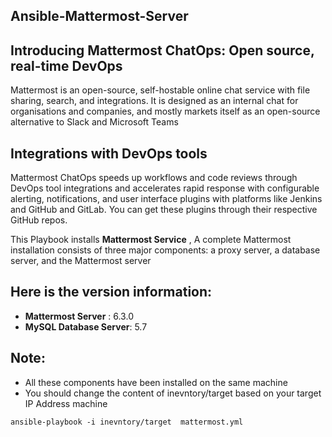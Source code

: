 ## Ansible-Mattermost-Server
## Introducing Mattermost ChatOps: Open source, real-time DevOps

Mattermost is an open-source, self-hostable online chat service with file sharing, search, and integrations. It is designed as an internal chat for organisations and companies, and mostly markets itself as an open-source alternative to Slack and Microsoft Teams


## Integrations with DevOps tools
Mattermost ChatOps speeds up workflows and code reviews through DevOps tool integrations and accelerates rapid response with configurable alerting, notifications, and user interface plugins with platforms like Jenkins and GitHub and GitLab. You can get these plugins through their respective GitHub repos.

This Playbook installs **Mattermost Service** , A complete Mattermost installation consists of three major components: a proxy server, a database server, and the Mattermost server


## Here is the version information:
- **Mattermost Server** : 6.3.0
- **MySQL Database Server**: 5.7

## Note:
 - All these components have been installed on the same machine
- You should change the content of inevntory/target based on your target IP Address machine

```
ansible-playbook -i inevntory/target  mattermost.yml 
```
